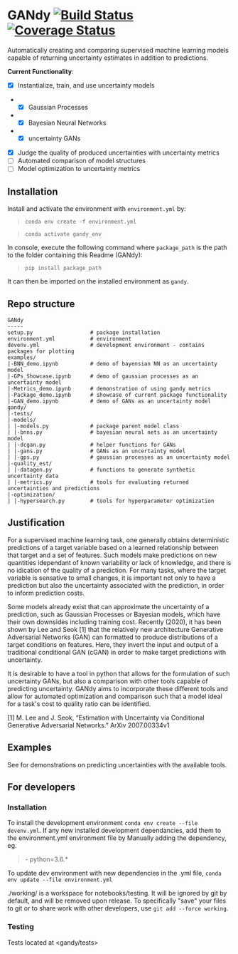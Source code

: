# GANdy [![Build Status](https://travis-ci.org/GANdy-team/GANdy.svg?branch=main)](https://travis-ci.org/GANdy-team/GANdy) [![Coverage Status](https://coveralls.io/repos/github/GANdy-team/GANdy/badge.svg?branch=main)](https://coveralls.io/github/GANdy-team/GANdy?branch=main)
Automatically creating and comparing supervised machine learning models capable of returning uncertainty estimates in addition to predictions.

__Current Functionality__:
- [x] Instantialize, train, and use uncertainty models
- - [x] Gaussian Processes
- - [x] Bayesian Neural Networks
- - [x] uncertainty GANs
- [x] Judge the quality of produced uncertainties with uncertainty metrics
- [ ] Automated comparison of model structures
- [ ] Model optimization to uncertainty metrics

## Installation
Install and activate the environment with `environment.yml` by:
> `conda env create -f environment.yml`

> `conda activate gandy_env`

In console, execute the following command where <code>package_path</code> is the path to the folder containing this Readme (GANdy):
> <code>pip install package_path</code>

It can then be imported on the installed environment as <code>gandy</code>.

## Repo structure
```
GANdy
-----
setup.py                  # package installation
environment.yml           # environment
devenv.yml                # development environment - contains packages for plotting
examples/                 
|-BNN_demo.ipynb          # demo of bayensian NN as an uncertainty model
|-GPs_Showcase.ipynb      # demo of gaussian processes as an uncertainty model
|-Metrics_demo.ipynb      # demonstration of using gandy metrics
|-Package_demo.ipynb      # showcase of current package functionality
|-GAN_demo.ipynb          # demo of GANs as an uncertainty model
gandy/
|-tests/
|-models/
| |-models.py             # package parent model class
| |-bnns.py               # bayesian neural nets as an uncertainty model
| |-dcgan.py              # helper functions for GANs
| |-gans.py               # GANs as an uncertainty model
| |-gps.py                # gaussian processes as an uncertainty model
|-quality_est/
| |-datagen.py            # functions to generate synthetic uncertainty data
| |-metrics.py            # tools for evaluating returned uncertainties and predictions
|-optimization/
| |-hypersearch.py        # tools for hyperparameter optimization

```

## Justification
For a supervised machine learning task, one generally obtains deterministic predictions of a target variable based on a learned relationship between that target and a set of features. Such models make predictions on new quantities idependant of known variability or lack of knowledge, and there is no idication of the quality of a prediction. For many tasks, where the target variable is sensative to small changes, it is important not only to have a prediction but also the uncertainty associated with the prediction, in order to inform prediction costs. 

Some models already exist that can approximate the uncertainty of a prediction, such as Gaussian Processes or Bayesian models, which have their own downsides including training cost. Recently (2020), it has been shown by Lee and Seok \[1\] that the relatively new architecture Generative Adversarial Networks (GAN) can formatted to produce distributions of a target conditions on features. Here, they invert the input and output of a traditional conditional GAN (cGAN) in order to make target predictions with uncertainty. 

It is desirable to have a tool in python that allows for the formulation of such uncertainty GANs, but also a comparison with other tools capable of predicting uncertainty. GANdy aims to incorporate these different tools and allow for automated optimization and comparison such that a model ideal for a task's cost to quality ratio can be identified. 

\[1\] M. Lee and J. Seok, “Estimation with Uncertainty via Conditional Generative Adversarial Networks.” ArXiv 2007.00334v1

## Examples
See <examples> for demonstrations on predicting uncertainties with the available tools.

## For developers
### Installation
To install the development environment <code>conda env create --file devenv.yml</code>.
If any new installed development dependancies, add them to the environment.yml environment file by Manually adding the dependency, eg. 
>  \- python=3.6.*

To update dev environment with new dependencies in the .yml file, <code>conda env update --file environment.yml</code>

./working/ is a workspace for notebooks/testing. It will be ignored by git by default, and will be removed upon release. To specifically "save" your files to git or to share work with other developers, use <code>git add --force working</code>.

### Testing
Tests located at <gandy/tests>
